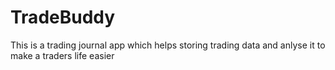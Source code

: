 # TradeBuddy
This is a trading journal app which helps storing trading data and anlyse it to make a traders life easier
